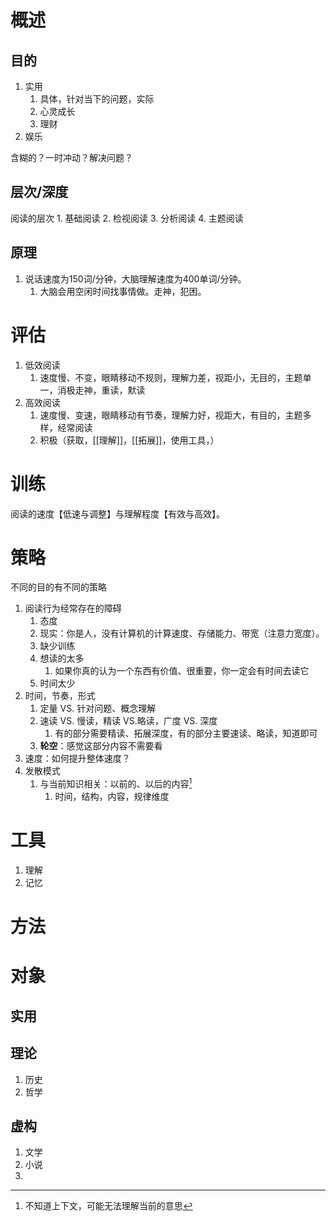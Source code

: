 # 概述
## 目的
1. 实用
	1. 具体，针对当下的问题，实际
	2. 心灵成长
	3. 理财
2. 娱乐

含糊的？一时冲动？解决问题？
## 层次/深度
阅读的层次
	1. 基础阅读
	2. 检视阅读
	3. 分析阅读
	4. 主题阅读
## 原理
1. 说话速度为150词/分钟，大脑理解速度为400单词/分钟。
	1. 大脑会用空闲时间找事情做。走神，犯困。
# 评估
1. 低效阅读
	1. 速度慢、不变，眼睛移动不规则，理解力差，视距小，无目的，主题单一，消极走神，重读，默读
2. 高效阅读
	1. 速度慢、变速，眼睛移动有节奏，理解力好，视距大，有目的，主题多样，经常阅读
	2. 积极（获取，[[理解]]，[[拓展]]，使用工具，）
# 训练
阅读的速度【低速与调整】与理解程度【有效与高效】。

# 策略
不同的目的有不同的策略
1. 阅读行为经常存在的障碍
	1. 态度
	2. 现实：你是人，没有计算机的计算速度、存储能力、带宽（注意力宽度）。
	3. 缺少训练
	4. 想读的太多
		1. 如果你真的认为一个东西有价值、很重要，你一定会有时间去读它
	5. 时间太少
2. 时间，节奏，形式
	1. 定量 VS. 针对问题、概念理解
	2. 速读 VS. 慢读，精读 VS.略读，广度 VS. 深度
		1. 有的部分需要精读、拓展深度，有的部分主要速读、略读，知道即可
	3. **轮空**：感觉这部分内容不需要看
3. 速度：如何提升整体速度？
4. 发散模式
	1. 与当前知识相关：以前的、以后的内容[^1]
		1. 时间，结构，内容，规律维度
# 工具
1. 理解
2. 记忆
# 方法

# 对象
## 实用
## 理论
1. 历史
2. 哲学
## 虚构
1. 文学
4. 小说
5. 

[^1]: 不知道上下文，可能无法理解当前的意思